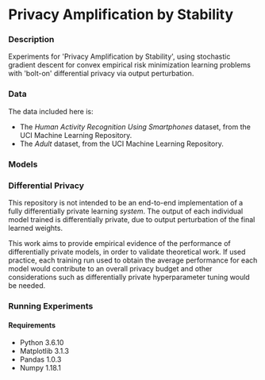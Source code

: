 # Privacy Amplification by Stability

### Description

 Experiments for 'Privacy Amplification by Stability', using  stochastic gradient descent for convex empirical risk minimization learning problems with 'bolt-on' differential privacy via output perturbation.


 ### Data
The data included here is:
- The *Human Activity Recognition Using Smartphones* dataset, from the UCI Machine Learning Repository.
- The *Adult* dataset, from the UCI Machine Learning Repository.


 ### Models

 ### Differential Privacy
This repository is not intended to be an end-to-end implementation of a fully differentially private learning _system_. The output of each individual model trained is differentially private, due to output perturbation of the final learned weights.

This work aims to provide empirical evidence of the performance of differentially private models, in order to validate theoretical work. If used practice, each training run used to obtain the average performance for each model would contribute to an overall privacy budget and other considerations such as differentially private hyperparameter tuning would be needed.


 ### Running Experiments

 #### Requirements
 - Python 3.6.10
 - Matplotlib 3.1.3
 - Pandas 1.0.3
 - Numpy 1.18.1
